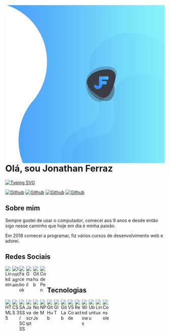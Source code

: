 <img align="right" width="500" height="500" src="https://github.com/JonathanFerraz/JonathanFerraz/blob/master/assets/home-banner-logo.png">

# Olá, sou Jonathan Ferraz

[![Typing SVG](https://readme-typing-svg.herokuapp.com?font=Nunito&color=4285F4&width=200&lines=Desenvolvedor+WEB;React%2C+typescript)](https://git.io/typing-svg)

[![Github](https://img.shields.io/github/followers/JonathanFerraz?style=social)](https://github.com/JonathanFerraz)
[![Github](https://img.shields.io/github/last-commit/JonathanFerraz/JonathanFerraz)](https://github.com/JonathanFerraz/JonathanFerraz)
[![Github](https://img.shields.io/github/stars/JonathanFerraz/JonathanFerraz?style=social)](https://github.com/JonathanFerraz/JonathanFerraz)
[![Github](https://img.shields.io/github/watchers/JonathanFerraz/JonathanFerraz?style=social)](https://github.com/JonathanFerraz/JonathanFerraz)

## Sobre mim

Sempre gostei de usar o computador, comecei aos 9 anos e desde então sigo nesse caminho que hoje em dia é minha paixão.

Em 2018 comecei a programar, fiz vários cursos de desenvolvimento web e adorei.

## Redes Sociais

<a href="https://www.linkedin.com/in/johnFerrazChagas/">
  <img align="left" alt="Linkdein" width="22px" src="https://img.icons8.com/fluency/48/000000/linkedin.png" />
</a>
<a href="https://www.instagram.com/_johnFerraz/">
  <img align="left" alt="Instagram" width="22px" src="https://img.icons8.com/fluency/48/000000/instagram-new.png"/>
</a>
<a href="https://www.facebook.com/johnFerrazChagas/">
  <img align="left" alt="Facebook" width="22px" src="https://img.icons8.com/color/48/000000/facebook.png"/>
  <a href="mailto:jonathanferraz.chagas@gmail.com">
  <img align="left" alt="Gmail" width="22px" src="https://img.icons8.com/color/48/000000/apple-mail.png"/>
</a>
<a href="https://github.com/JonathanFerraz/">
  <img align="left" alt="Github" width="22px" src="https://img.icons8.com/fluency/48/000000/github.png"/>
</a>
<a href="https://codepen.io/_jhonferraz">
  <img align="left" alt="CodePen" width="22px" src="https://img.icons8.com/color/48/000000/codepen.png"/>
</a>

</a>
<br>
<br>

## Tecnologias

<a href="#">
  <img align="left" alt="HTML 5" width="22px" src="https://img.icons8.com/color/30/html-5.png"/>
</a>
<a href="#">
  <img align="left" alt="CSS 3" width="22px" src="https://img.icons8.com/color/30/css3.png"/>
</a>
<a href="#">
  <img align="left" alt="SASS / SCSS" width="22px" src="https://img.icons8.com/color/30/sass.png"/>
</a>
<a href="#">
  <img align="left" alt="Javascript" width="22px" src="https://img.icons8.com/color/30/javascript.png"/>
</a>
<a href="#">
  <img align="left" alt="NodeJs" width="22px" src="https://img.icons8.com/color/30/nodejs.png"/>
</a>
<a href="#">
  <img align="left" alt="NPM" width="22px" src="https://img.icons8.com/color/30/npm.png"/>
</a>
<a href="#">
  <img align="left" alt="GitHub" width="22px" src="https://img.icons8.com/material-outlined/30/github.png"/>
</a>
<a href="#">
  <img align="left" alt="GIT" width="22px" src="https://img.icons8.com/color/30/git.png"/>
</a>
<a href="#">
  <img align="left" alt="GitLab" width="22px" src="https://img.icons8.com/color/30/gitlab.png"/>
</a>
<a href="#">
  <img align="left" alt="VS Code" width="22px" src="https://img.icons8.com/color/30/visual-studio-code-2019.png"/>
</a>
<a href="#">
  <img align="left" alt="React" width="22px" src="https://img.icons8.com/office/30/000000/react.png"/>
</a>
<a href="#">
  <img align="left" alt="Windows" width="22px" src="https://img.icons8.com/fluency/30/000000/windows-10.png"/>
</a>
<a href="#">
  <img align="left" alt="Ubuntu" width="22px" src="https://img.icons8.com/color/30/ubuntu--v1.png"/>
</a>
<a href="#">
  <img align="left" alt="Linux" width="22px" src="https://img.icons8.com/color/30/linux.png"/>
</a>
<a href="#">
  <img align="left" alt="Console" width="22px" src="https://img.icons8.com/fluency/30/000000/console.png"/>
</a>
